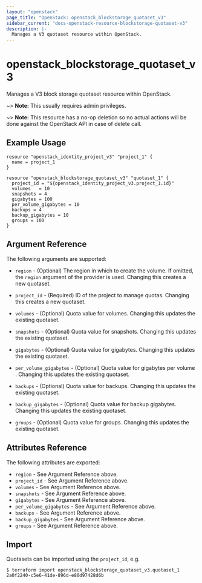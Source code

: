 ```yaml
---
layout: "openstack"
page_title: "OpenStack: openstack_blockstorage_quotaset_v3"
sidebar_current: "docs-openstack-resource-blockstorage-quotaset-v3"
description: |-
  Manages a V3 quotaset resource within OpenStack.
---
```


# openstack\_blockstorage\_quotaset\_v3

Manages a V3 block storage quotaset resource within OpenStack.

~> **Note:** This usually requires admin privileges.

~> **Note:** This resource has a no-op deletion so no actual actions will be done against the OpenStack API 
    in case of delete call.

## Example Usage

```hcl
resource "openstack_identity_project_v3" "project_1" {
  name = project_1
}

resource "openstack_blockstorage_quotaset_v3" "quotaset_1" {
  project_id = "${openstack_identity_project_v3.project_1.id}"
  volumes   = 10
  snapshots = 4
  gigabytes = 100
  per_volume_gigabytes = 10
  backups = 4
  backup_gigabytes = 10
  groups = 100
}
```

## Argument Reference

The following arguments are supported:

* `region` - (Optional) The region in which to create the volume. If
    omitted, the `region` argument of the provider is used. Changing this
    creates a new quotaset.

* `project_id` - (Required) ID of the project to manage quotas. Changing this
    creates a new quotaset.

* `volumes` - (Optional) Quota value for volumes. Changing this updates the
    existing quotaset.

* `snapshots` - (Optional) Quota value for snapshots. Changing this updates the
    existing quotaset.

* `gigabytes` - (Optional) Quota value for gigabytes. Changing this updates the
    existing quotaset.

* `per_volume_gigabytes` - (Optional) Quota value for gigabytes per volume .
    Changing this updates the existing quotaset.

* `backups` - (Optional) Quota value for backups. Changing this updates the
    existing quotaset.

* `backup_gigabytes` - (Optional) Quota value for backup gigabytes. Changing
    this updates the existing quotaset.

* `groups` - (Optional) Quota value for groups. Changing this updates the
    existing quotaset.

## Attributes Reference

The following attributes are exported:

* `region` - See Argument Reference above.
* `project_id` - See Argument Reference above.
* `volumes` - See Argument Reference above.
* `snapshots` - See Argument Reference above.
* `gigabytes` - See Argument Reference above.
* `per_volume_gigabytes` - See Argument Reference above.
* `backups` - See Argument Reference above.
* `backup_gigabytes` - See Argument Reference above.
* `groups` - See Argument Reference above.

## Import

Quotasets can be imported using the `project_id`, e.g.

```
$ terraform import openstack_blockstorage_quotaset_v3.quotaset_1 2a0f2240-c5e6-41de-896d-e80d97428d6b
```
